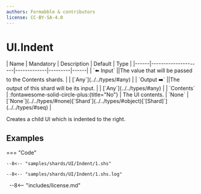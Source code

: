 ```yaml
---
authors: Formabble & contributors
license: CC-BY-SA-4.0
---
```



# UI.Indent

<div class="sh-parameters" markdown="1">
| Name | Mandatory | Description | Default | Type |
|------|---------------------|-------------|---------|------|
| `⬅️ Input` ||The value that will be passed to the Contents shards. | | [`Any`](../../types/#any) |
| `Output ➡️` ||The output of this shard will be its input. | | [`Any`](../../types/#any) |
| `Contents` | :fontawesome-solid-circle-plus:{title="No"}  | The UI contents. | `None` | [`None`](../../types/#none)[`Shard`](../../types/#object)[`[Shard]`](../../types/#seq) |

</div>

Creates a child UI which is indented to the right.

## Examples

=== "Code"

  ```x86asm linenums="1"
  --8<-- "samples/shards/UI/Indent/1.shs"
  ```

  ```
  --8<-- "samples/shards/UI/Indent/1.shs.log"
  ```
&nbsp;
--8<-- "includes/license.md"

